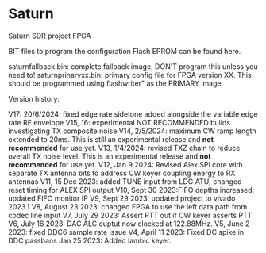# Saturn
Saturn SDR project FPGA 

BIT files to program the configuration Flash EPROM can be found here. 

saturnfallback.bin: complete fallback image. DON'T program this unless you need to!
saturnprinaryxx.bin: primary config file for FPGA version XX. This should be programmed using flashwriter" as the PRIMARY image. 

Version history:

V17: 20/6/2024: fixed edge rate sidetone added alongside the variable edge rate RF envelope
V15, 16: experimental NOT RECOMMENDED builds investigating TX composite noise
V14, 2/5/2024: maximum CW ramp length extended to 20ms. This is still an experimental release and **not recommended** for use yet.
V13, 1/4/2024: revised TXZ chain to reduce overall TX noise level. This is an experimental release and **not recommended** for use yet.
V12, Jan 9 2024:  Revised Alex SPI core with separate TX antenna bits to address CW keyer coupling energy to RX antennas
V11, 15 Dec 2023: added TUNE input from LDG ATU; changed reset timing for ALEX SPI output
V10, Sept 30 2023:FIFO depths increased; updated FIFO monitor IP
V9, Sept 29 2023: updated project to vivado 2023.1
V8, August 23 2023: changed FPGA to use the left data path from codec line input
V7, July 29 2023: Assert PTT out if CW keyer asserts PTT
V6, July 16 2023: DAC ALC ouptut now clocked at 122.88MHz.
V5, June 2 2023: fixed DDC6 sample rate issue
V4, April 11 2023: Fixed DC spike in DDC passbans
    Jan 25 2023: Added Iambic keyer.

